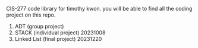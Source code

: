 CIS-277 code library for timothy kwon. you will be able to find all the coding project on this repo.
1. ADT (group project)
2. STACK (individual project) 20231008
3. Linked List (final project) 20231220